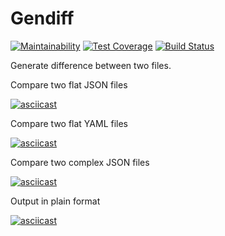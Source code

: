 # Gendiff
[![Maintainability](https://api.codeclimate.com/v1/badges/70abd8af6d46afc1e25e/maintainability)](https://codeclimate.com/github/slavarobotam/python-project-lvl2/maintainability) [![Test Coverage](https://api.codeclimate.com/v1/badges/70abd8af6d46afc1e25e/test_coverage)](https://codeclimate.com/github/slavarobotam/python-project-lvl2/test_coverage) [![Build Status](https://travis-ci.org/slavarobotam/python-project-lvl2.svg?branch=master)](https://travis-ci.org/slavarobotam/python-project-lvl2)


Generate difference between two files.


Compare two flat JSON files

[![asciicast](https://asciinema.org/a/273033.svg)](https://asciinema.org/a/273033)

Compare two flat YAML files

[![asciicast](https://asciinema.org/a/276341.svg)](https://asciinema.org/a/276341)

Compare two complex JSON files

[![asciicast](https://asciinema.org/a/bpqzU89qoI78YfErPKT7eDQhk.svg)](https://asciinema.org/a/bpqzU89qoI78YfErPKT7eDQhk)

Output in plain format

[![asciicast](https://asciinema.org/a/287774.svg)](https://asciinema.org/a/287774)
